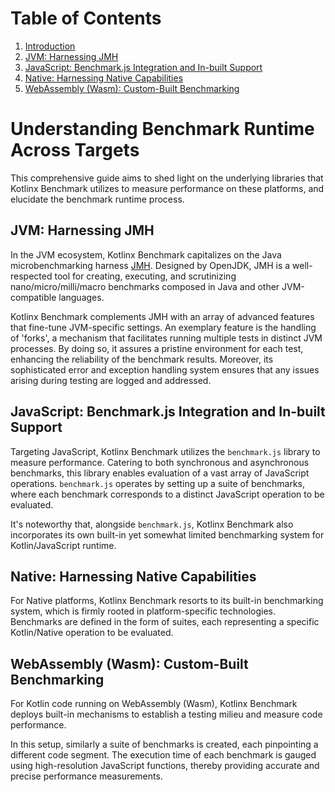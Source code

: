 # Table of Contents
1. [Introduction](#Understanding-Benchmark-Runtime-Across-Targets)
2. [JVM: Harnessing JMH](#jvm-harnessing-jmh)
3. [JavaScript: Benchmark.js Integration and In-built Support](#javascript-benchmarkjs-integration-and-in-built-support)
4. [Native: Harnessing Native Capabilities](#native-harnessing-native-capabilities)
5. [WebAssembly (Wasm): Custom-Built Benchmarking](#webassembly-wasm-custom-built-benchmarking)

# Understanding Benchmark Runtime Across Targets

This comprehensive guide aims to shed light on the underlying libraries that Kotlinx Benchmark utilizes to measure performance on these platforms, and elucidate the benchmark runtime process.

## JVM: Harnessing JMH
In the JVM ecosystem, Kotlinx Benchmark capitalizes on the Java microbenchmarking harness [JMH](https://openjdk.org/projects/code-tools/jmh/). Designed by OpenJDK, JMH is a well-respected tool for creating, executing, and scrutinizing nano/micro/milli/macro benchmarks composed in Java and other JVM-compatible languages.

Kotlinx Benchmark complements JMH with an array of advanced features that fine-tune JVM-specific settings. An exemplary feature is the handling of 'forks', a mechanism that facilitates running multiple tests in distinct JVM processes. By doing so, it assures a pristine environment for each test, enhancing the reliability of the benchmark results. Moreover, its sophisticated error and exception handling system ensures that any issues arising during testing are logged and addressed.

## JavaScript: Benchmark.js Integration and In-built Support
Targeting JavaScript, Kotlinx Benchmark utilizes the `benchmark.js` library to measure performance. Catering to both synchronous and asynchronous benchmarks, this library enables evaluation of a vast array of JavaScript operations. `benchmark.js` operates by setting up a suite of benchmarks, where each benchmark corresponds to a distinct JavaScript operation to be evaluated. 

It's noteworthy that, alongside `benchmark.js`, Kotlinx Benchmark also incorporates its own built-in yet somewhat limited benchmarking system for Kotlin/JavaScript runtime.

## Native: Harnessing Native Capabilities
For Native platforms, Kotlinx Benchmark resorts to its built-in benchmarking system, which is firmly rooted in platform-specific technologies. Benchmarks are defined in the form of suites, each representing a specific Kotlin/Native operation to be evaluated.

## WebAssembly (Wasm): Custom-Built Benchmarking
For Kotlin code running on WebAssembly (Wasm), Kotlinx Benchmark deploys built-in mechanisms to establish a testing milieu and measure code performance.

In this setup, similarly a suite of benchmarks is created, each pinpointing a different code segment. The execution time of each benchmark is gauged using high-resolution JavaScript functions, thereby providing accurate and precise performance measurements.